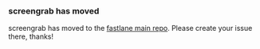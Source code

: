 ### screengrab has moved
screengrab has moved to the [fastlane main repo](https://github.com/fastlane/fastlane/tree/master/screengrab). Please create your issue there, thanks!
